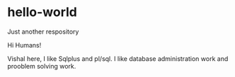 # hello-world
Just another respository

Hi Humans!

Vishal here, I like Sqlplus and pl/sql. I like database administration work and prooblem solving work.

